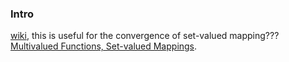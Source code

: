 ### **Intro**

[wiki](https://en.wikipedia.org/wiki/Kuratowski_convergence), this is useful for the convergence of set-valued mapping??? [Multivalued Functions, Set-valued Mappings](../AMATH%20516%20Numerical%20Optimizations/Operators%20Theory/Multivalued%20Functions,%20Set-valued%20Mappings.md). 
